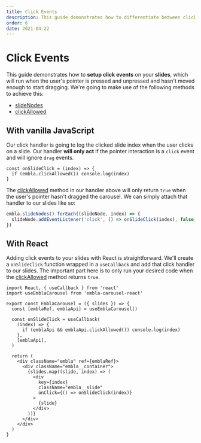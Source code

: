 ```yaml
---
title: Click Events
description: This guide demonstrates how to differentiate between click and drag events using the Embla Carousel API.
order: 6
date: 2021-04-22
---
```


# Click Events

This guide demonstrates how to **setup click events** on your **slides**, which will run when the user's pointer is pressed and unpressed and hasn't moved enough to start dragging. We're going to make use of the following methods to achieve this:

- [slideNodes](/api/methods/#slidenodes)
- [clickAllowed](/api/methods/#clickallowed)

## With vanilla JavaScript

Our click handler is going to log the clicked slide index when the user clicks on a slide. Our handler **will only act** if the pointer interaction is a `click` event and will ignore `drag` events.

```js{2}
const onSlideClick = (index) => {
  if (embla.clickAllowed()) console.log(index)
}
```

The [clickAllowed](/api/methods/#clickallowed) method in our handler above will only return `true` when the user's pointer hasn't dragged the carousel. We can simply attach that handler to our slides like so:

```js
embla.slideNodes().forEach((slideNode, index) => {
  slideNode.addEventListener('click', () => onSlideClick(index), false)
})
```

## With React

Adding click events to your slides with React is straightforward. We'll create a `onSlideClick` function wrapped in a `useCallback` and add that click handler to our slides. The important part here is to only run your desired code when the [clickAllowed](/api/methods/#clickallowed) method returns `true`.

```jsx{9, 21}
import React, { useCallback } from 'react'
import useEmblaCarousel from 'embla-carousel-react'

export const EmblaCarousel = ({ slides }) => {
  const [emblaRef, emblaApi] = useEmblaCarousel()

  const onSlideClick = useCallback(
    (index) => {
      if (emblaApi && emblaApi.clickAllowed()) console.log(index)
    },
    [emblaApi],
  )

  return (
    <div className="embla" ref={emblaRef}>
      <div className="embla__container">
        {slides.map((slide, index) => (
          <div
            key={index}
            className="embla__slide"
            onClick={() => onSlideClick(index)}
          >
            {slide}
          </div>
        ))}
      </div>
    </div>
  )
}
```
